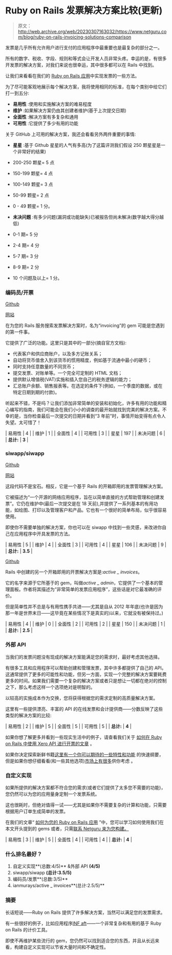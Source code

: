 # Ruby on Rails 发票解决方案比较(更新)

> 原文：<http://web.archive.org/web/20230307163032/https://www.netguru.com/blog/ruby-on-rails-invoicing-solutions-comparison>

 发票是几乎所有允许用户进行支付的应用程序中最重要也是最复杂的部分之一。

所有的数字、税收、字段、规则和等式会让开发人员非常头疼。幸运的是，有很多开发票的解决方案，对我们来说也很幸运，其中很多都可以在 Rails 中找到。

让我们来看看在我们的 [Ruby on Rails 应用](/web/20221007181720/https://www.netguru.com/services/ruby-on-rails-development)中实现发票的一些方法。

为了尽可能客观地展示每个解决方案，我将使用相同的标准，在每个类别中给它们打一到五分:

*   **易用性** :使用和实施解决方案的难易程度
*   **维护** :如果解决方案仍由其创建者维护(基于上次提交日期)
*   **全面性** :解决方案有多复杂和通用
*   **可用性** :它提供了多少有用的功能

关于 GitHub 上可用的解决方案，我还会看看另外两件重要的事情:

*   **星星** :基于 Github 星星的人气有多高(为了这篇评测我们假设 250 颗星星是一个非常好的结果)

*   200-250 颗星= 5 点
*   150-199 颗星= 4 点
*   100-149 颗星= 3 点
*   50-99 颗星= 2 点
*   0 - 49 颗星= 1 分。

*   **未决问题** :有多少问题(漏洞或功能缺失)已被报告但尚未解决(数字越大得分越低)

*   0-1 期= 5 分
*   2-4 期= 4 分
*   5-7 期= 3 分
*   8-9 期= 2 分
*   10 个问题及以上= 1 分。

### 编码员/开票

[Github](http://web.archive.org/web/20221007181720/https://github.com/code-mancers/invoicing)

[网站](http://web.archive.org/web/20221007181720/http://invoicing.codemancers.com/)

在为您的 Rails 服务搜索发票解决方案时，名为“invoicing”的 gem 可能是您遇到的第一件事。

它提供了广泛的功能。这里只是其中的一部分(摘自官方文档):

*   代表客户和供应商账户，以及多方记账关系；
*   自动将货币值舍入到该货币的惯用精度，例如基于流通中最小的硬币；
*   同时支持任意数量的不同货币；
*   提交发票、对账单等。一个完全可定制的 HTML 文档；
*   提供默认增值税(VAT)实施和插入您自己的税务逻辑的能力；
*   汇总账户余额、销售报表等。在选定的条件下(例如，一个季度的数据，或在特定日期到期的付款)。

听起来不错，不是吗？让我们添加非常简单的安装和初始化，许多有用的功能和精心编写的指南，我们可能会在我们小小的调查的最开始就找到完美的解决方案。不幸的是，当你检查最后一次提交的日期并看到“3 年前”时，事情开始变得有点令人失望。太可惜了！

| 易用性 | 4 |
| 维护 | 1 |
| 全面性 | 4 |
| 可用性 | 3 |
| 星星 | 197 |
| 未决问题 | 6 |
| **总计:** | **3** |

###  siwapp/siwapp

[Github](http://web.archive.org/web/20221007181720/https://github.com/siwapp/siwapp)

[网站](http://web.archive.org/web/20221007181720/http://www.siwapp.com/)

这段代码不是宝石。相反，它是一个基于 Rails 的开箱即用的发票管理解决方案。

它被描述为“一个开源的网络应用程序，旨在以简单直接的方式帮助管理和创建发票”。它仍在维护中(最后一次提交是在 18 天前),并提供了一系列基本的有用功能，如绘图、打印以及管理客户和产品。它也有一个很好的简单布局，似乎很容易使用。

即使你不需要单独的解决方案，你也可以在 siwapp 中找到一些灵感，来改进你自己在应用程序中开具发票的方法。

| 易用性 | 5 |
| 维护 | 4 |
| 全面性 | 3 |
| 可用性 | 4 |
| 星星 | 106 |
| 未决问题 | 9 |
| **总计:** | **3.5** |

[Github](http://web.archive.org/web/20221007181720/https://github.com/ianmurrays/active_invoices)

Rails 中创建的另一个开箱即用的开票解决方案是:*active _ invoices*。

它的名字来源于它所基于的 gem，叫做*active _ admin*，它提供了一个基本的管理面板。作者将其描述为“非常简单的发票应用程序”，这些话是对它最准确的评价。

但是简单性并不总是与有用性携手共进——尤其是自从 2012 年年底(也许是因为那一年是世界末日——这毕竟在某些情况下是真实的)以来，它就没有被保持过。)

| 易用性 | 4 |
| 维护 | 0 |
| 全面性 | 2 |
| 可用性 | 2 |
| 星星 | 150 |
| 未决问题 | 1 |
| **总计:** | **2.5** |

### 外部 API

当我们的发票问题没有现成的解决方案能满足您的需求时，最好考虑其他选择。

有很多工具和应用程序可以帮助创建和管理发票，其中许多都提供了自己的 API。这通常提供了更多的可能性和功能，但另一方面，实现一个完整的解决方案要耗费更多的时间。如果我们需要一个复杂的解决方案或者只是想让一切都在绝对的控制之下，那么考虑这样一个选项绝对是明智的。

以较高的实施成本作为交换，您将获得根据您的需求定制的高质量解决方案。

这里有一些提供漂亮、丰富的 API 的在线发票和会计提供商——分数反映了这些类型的解决方案的比较:

| 易用性 | 2 |
| 维护 | 5 |
| 全面性 | 5 |
| 可用性 | 5 |
| **总计:** | **4** |

 如果你想了解更多并看到一些现实生活中的例子，请查看我们关于 [如何在 Ruby on Rails 中使用 Xero API 进行开票的文章](/web/20221007181720/https://www.netguru.com/blog/how-to-use-xero-api-for-invoicing-in-ruby-on-rails) 。

如果你决定探索新鲜书籍[这里有一个你可以期待的一些特性和功能](http://web.archive.org/web/20221007181720/https://www.pcmag.com/article/341332/6-secret-freshbooks-tips-for-smbs) 的快速纲要，但是如果你想仔细看看(和一些其他选项)[市场上有很多](http://web.archive.org/web/20221007181720/https://www.techradar.com/best/best-billing-and-invoicing-software)供你考虑  。

### 自定义实现

如果所提供的解决方案都不符合您的需求(或者它们提供了太多您不需要的功能)，您仍然可以为您的应用量身定制一个发票系统。

这也很耗时，但绝对值得一试——尤其是如果你不需要复杂的计算和功能，只需要根据用户订单生成简单的发票。

在我们的文章“ [如何为您的 Ruby on Rails 应用](/web/20221007181720/https://www.netguru.com/blog/how-to-do-basic-invoicing-for-your-ruby-on-rails-application) ”中，您可以学习如何使用我们在本文开头提到的 gems 或者，只需[联系 Netguru 来为您构建。](/web/20221007181720/https://www.netguru.com/services/ruby-on-rails-development)

| 易用性 | 3 |
| 维护 | 5 |
| 全面性 | 4 |
| 可用性 | 4 |
| **总计:** | **4** |

### 什么排名最好？

1.  自定义实现**(总数:4/5)** &外部 API **(4/5)**
2.  siwapp/siwapp **(总计:3.5/5)**
3.  编码员/发票**(总数:3/5)**
4.  ianmurays/active _ invoices**(总计:2.5/5)**

### 摘要

长话短说——Ruby on Rails 提供了许多解决方案，当然可以满足您的发票需求。

有一些很好的例子，比如应用程序[INF aft](http://web.archive.org/web/20221007181720/http://infakt.pl/)——一个非常复杂和有用的基于 Ruby on Rails 的计价工具。

即使不再维护某些流行的 gem，您仍然可以找到适合您的东西，并且从长远来看，构建自定义实现可以节省大量时间和不确定性。